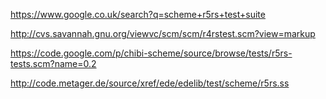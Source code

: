 

https://www.google.co.uk/search?q=scheme+r5rs+test+suite

http://cvs.savannah.gnu.org/viewvc/scm/scm/r4rstest.scm?view=markup

https://code.google.com/p/chibi-scheme/source/browse/tests/r5rs-tests.scm?name=0.2

http://code.metager.de/source/xref/ede/edelib/test/scheme/r5rs.ss


